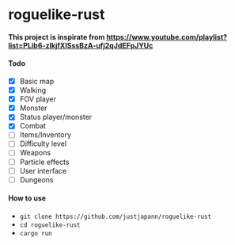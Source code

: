 # roguelike-rust

#### This project is inspirate from https://www.youtube.com/playlist?list=PLib6-zlkjfXlSssBzA-ufj2qJdEFpJYUc

#### Todo
* [x] Basic map
* [x] Walking
* [x] FOV player
* [x] Monster
* [x] Status player/monster
* [x] Combat
* [ ] Items/Inventory
* [ ] Difficulty level
* [ ] Weapons
* [ ] Particle effects
* [ ] User interface
* [ ] Dungeons

#### How to use
* `git clone https://github.com/justjapann/roguelike-rust`
* `cd roguelike-rust`
* `cargo run`

